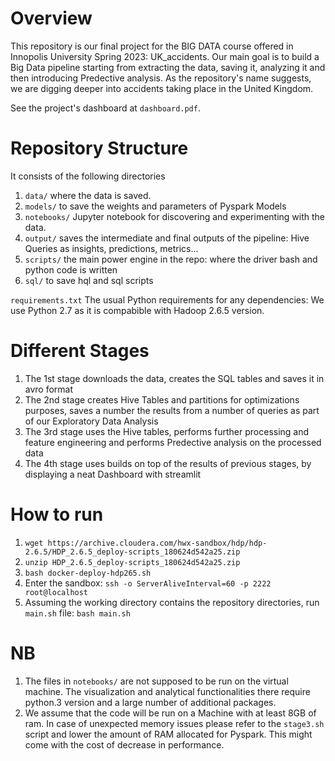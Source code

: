 # Overview
This repository is our final project for the BIG DATA course offered in Innopolis University Spring 2023: UK_accidents. Our main goal is to build a Big Data pipeline starting from extracting the data,
saving it, analyzing it and then introducing Predective analysis. As the repository's name suggests, we are digging deeper into accidents taking place in the United Kingdom. 

See the project's dashboard at `dashboard.pdf`.

# Repository Structure
It consists of the following directories
1. `data/` where the data is saved.
2. `models/` to save the weights and parameters of Pyspark Models
3. `notebooks/` Jupyter notebook for discovering and experimenting with the data.
4. `output/` saves the intermediate and final outputs of the pipeline: Hive Queries as insights, predictions, metrics...
5. `scripts/` the main power engine in the repo: where the driver bash and python code is written
6. `sql/` to save hql and sql scripts

`requirements.txt` The usual Python requirements for any dependencies: We use Python 2.7 as it is compabible with Hadoop 2.6.5 version.

# Different Stages
1. The 1st stage downloads the data, creates the SQL tables and saves it in avro format 
2. The 2nd stage creates Hive Tables and partitions for optimizations purposes, saves a number the results from a number of queries as part of our Exploratory Data Analysis
3. The 3rd stage uses the Hive tables, performs further processing and feature engineering and performs Predective analysis on the processed data
4. The 4th stage uses builds on top of the results of previous stages, by displaying a neat Dashboard with streamlit

# How to run
1. `wget https://archive.cloudera.com/hwx-sandbox/hdp/hdp-2.6.5/HDP_2.6.5_deploy-scripts_180624d542a25.zip`
2. `unzip HDP_2.6.5_deploy-scripts_180624d542a25.zip`
3. `bash docker-deploy-hdp265.sh`
4. Enter the sandbox: `ssh -o ServerAliveInterval=60 -p 2222 root@localhost`
5. Assuming the working directory contains the repository directories, run `main.sh` file: `bash main.sh`

# NB
1. The files in `notebooks/` are not supposed to be run on the virtual machine. The visualization and analytical functionalities there require python.3 version and a large number of additional packages.
2. We assume that the code will be run on a Machine with at least 8GB of ram. In case of unexpected memory issues please refer to the `stage3.sh` script and lower the amount of RAM allocated for Pyspark. This might come with the cost of decrease in performance.  
